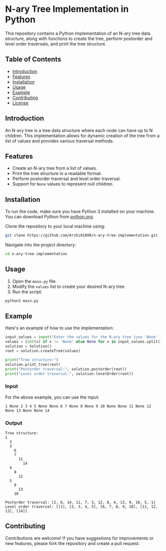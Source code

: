 # N-ary Tree Implementation in Python

This repository contains a Python implementation of an N-ary tree data structure, along with functions to create the tree, perform postorder and level order traversals, and print the tree structure.

## Table of Contents

- [Introduction](#introduction)
- [Features](#features)
- [Installation](#installation)
- [Usage](#usage)
- [Example](#example)
- [Contributing](#contributing)
- [License](#license)

## Introduction

An N-ary tree is a tree data structure where each node can have up to N children. This implementation allows for dynamic creation of the tree from a list of values and provides various traversal methods.

## Features

- Create an N-ary tree from a list of values.
- Print the tree structure in a readable format.
- Perform postorder traversal and level order traversal.
- Support for `None` values to represent null children.

## Installation

To run the code, make sure you have Python 3 installed on your machine. You can download Python from [python.org](https://www.python.org/downloads/).

Clone the repository to your local machine using:

```bash
git clone https://github.com/Arshi81099/n-ary-tree-implementation.git
```

Navigate into the project directory:

```bash
cd n-ary-tree-implementation
```

## Usage

1. Open the `main.py` file.
2. Modify the `values` list to create your desired N-ary tree.
3. Run the script:

```bash
python3 main.py
```

## Example

Here's an example of how to use the implementation:

```python
input_values = input("Enter the values for the N-ary tree (use 'None' for nulls, separated by spaces): ")
values = [int(x) if x != 'None' else None for x in input_values.split()]
solution = Solution()
root = solution.createTree(values)

print("Tree structure:")
solution.print_tree(root)
print("Postorder traversal:", solution.postorder(root))
print("Level order traversal:", solution.levelOrder(root))
```

### Input

For the above example, you can use the input:
```
1 None 2 3 4 5 None None 6 7 None 8 None 9 10 None None 11 None 12 None 13 None None 14
```

### Output

```
Tree structure:
1
  2
  3
    6
    7
      11
        14
  4
    8
      12
  5
    9
      13
    10

Postorder traversal: [2, 6, 14, 11, 7, 3, 12, 8, 4, 13, 9, 10, 5, 1]
Level order traversal: [[1], [2, 3, 4, 5], [6, 7, 8, 9, 10], [11, 12, 13], [14]]
```

## Contributing

Contributions are welcome! If you have suggestions for improvements or new features, please fork the repository and create a pull request.


